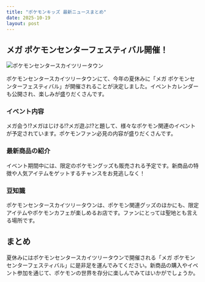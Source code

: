 ```yaml
---
title: "ポケモンキッズ 最新ニュースまとめ"
date: 2025-10-19
layout: post
---
```


## メガ ポケモンセンターフェスティバル開催！
![ポケモンセンタースカイツリータウン](https://example.com/pokemon_center.jpg)

ポケモンセンタースカイツリータウンにて、今年の夏休みに「メガ ポケモンセンターフェスティバル」が開催されることが決定しました。イベントカレンダーも公開され、楽しみが盛りだくさんです。

### イベント内容
メガ会う!?メガはじける!?メガ遊ぶ!?と題して、様々なポケモン関連のイベントが予定されています。ポケモンファン必見の内容が盛りだくさんです。

### 最新商品の紹介
イベント期間中には、限定のポケモングッズも販売される予定です。新商品の特徴や人気アイテムをゲットするチャンスをお見逃しなく！

### 豆知識
ポケモンセンタースカイツリータウンは、ポケモン関連グッズのほかにも、限定アイテムやポケモンカフェが楽しめるお店です。ファンにとっては聖地とも言える場所です。

## まとめ
夏休みにはポケモンセンタースカイツリータウンで開催される「メガ ポケモンセンターフェスティバル」に是非足を運んでみてください。新商品の購入やイベント参加を通じて、ポケモンの世界を存分に楽しんでみてはいかがでしょうか。